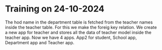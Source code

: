 # **Training on 24-10-2024**

The hod name in the department table is fetched from the teacher names inside the teacher table. For this we make the foreig key relation. We create a new app for teacher and stores all the data of teacher model inside the teacher app. Now we have 4 apps. App2 for student, School app, Department app and Teacher app.
